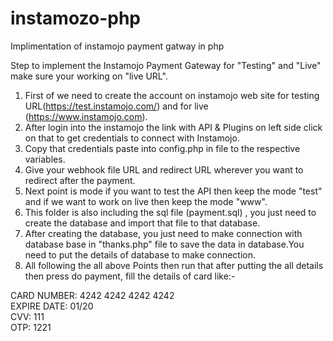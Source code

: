 # instamozo-php
Implimentation of instamojo payment gatway in php


Step to implement the Instamojo Payment Gateway for "Testing" and "Live" make sure your working on "live URL".

1. First of we need to create the account on instamojo web site for testing URL(https://test.instamojo.com/) and for live           (https://www.instamojo.com).
2. After login into the instamojo the link with API & Plugins on left side click on that to get credentials to connect with Instamojo.
3. Copy that credentials paste into config.php in file to the respective variables.
4. Give your webhook file URL and redirect URL wherever you want to redirect after the payment. 
5. Next point is mode if you want to test the API then keep the mode "test" and if we want to work on live then keep the mode "www".
6. This folder is also including the sql file (payment.sql) , you just need to create the database and import that file to that database.
7. After creating the database, you just need to make connection with database base in "thanks.php" file to save the data in database.You    need to put the details of database to make connection.
8. All following the all above Points then run that after putting the all details then press do payment, fill the details of card like:-

CARD NUMBER: 4242 4242 4242 4242  
EXPIRE DATE: 01/20  
CVV: 111  
OTP: 1221

